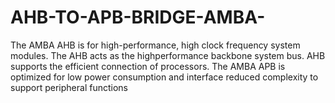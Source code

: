 # AHB-TO-APB-BRIDGE-AMBA-
The AMBA AHB is for high-performance, high clock frequency system modules. The AHB acts as the highperformance backbone system bus. AHB supports the efficient connection of processors. The AMBA APB is optimized for low power consumption and interface reduced complexity to support peripheral functions
